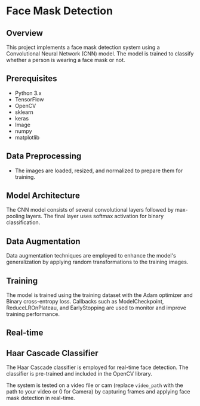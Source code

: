 # Face Mask Detection

## Overview

This project implements a face mask detection system using a Convolutional Neural Network (CNN) model. The model is trained to classify whether a person is wearing a face mask or not.

## Prerequisites

- Python 3.x
- TensorFlow
- OpenCV
- sklearn
- keras
- Image
- numpy
- matplotlib

## Data Preprocessing

- The images are loaded, resized, and normalized to prepare them for training.

## Model Architecture

The CNN model consists of several convolutional layers followed by max-pooling layers. The final layer uses softmax activation for binary classification.

## Data Augmentation

Data augmentation techniques are employed to enhance the model's generalization by applying random transformations to the training images.

## Training

The model is trained using the training dataset with the Adam optimizer and Binary cross-entropy loss. Callbacks such as ModelCheckpoint, ReduceLROnPlateau, and EarlyStopping are used to monitor and improve training performance.

## Real-time

## Haar Cascade Classifier

The Haar Cascade classifier is employed for real-time face detection. The classifier is pre-trained and included in the OpenCV library.

The system is tested on a video file or cam (replace `video_path` with the path to your video or 0 for Camera) by capturing frames and applying face mask detection in real-time.


